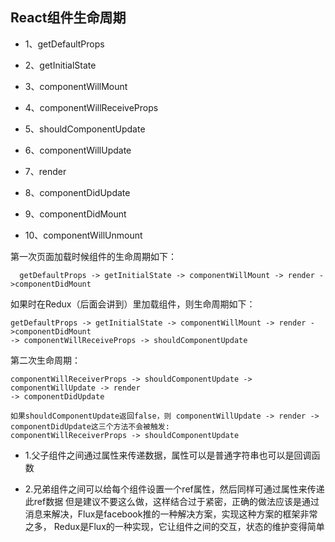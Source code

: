 ## React组件生命周期

  * 1、getDefaultProps  
  
  * 2、getInitialState  
  
  * 3、componentWillMount  
  
  * 4、componentWillReceiveProps
  
  * 5、shouldComponentUpdate
  
  * 6、componentWillUpdate
  
  * 7、render
  
  * 8、componentDidUpdate
  
  * 9、componentDidMount
  
  * 10、componentWillUnmount
  
  第一次页面加载时候组件的生命周期如下：  
  ```
    getDefaultProps -> getInitialState -> componentWillMount -> render ->componentDidMount
  ```
  
  如果时在Redux（后面会讲到）里加载组件，则生命周期如下：  
  ```
  getDefaultProps -> getInitialState -> componentWillMount -> render ->componentDidMount
  -> componentWillReceiveProps -> shouldComponentUpdate
  ```
  
  第二次生命周期：  
  ```
  componentWillReceiverProps -> shouldComponentUpdate -> componentWillUpdate -> render
  -> componentDidUpdate
  
  如果shouldComponentUpdate返回false，则 componentWillUpdate -> render -> componentDidUpdate这三个方法不会被触发:
  componentWillReceiverProps -> shouldComponentUpdate
  ```
  
  * 1.父子组件之间通过属性来传递数据，属性可以是普通字符串也可以是回调函数  
  
  * 2.兄弟组件之间可以给每个组件设置一个ref属性，然后同样可通过属性来传递此ref数据
    但是建议不要这么做，这样结合过于紧密，正确的做法应该是通过消息来解决，Flux是facebook推的一种解决方案，实现这种方案的框架非常之多，
    Redux是Flux的一种实现，它让组件之间的交互，状态的维护变得简单
